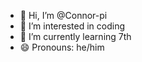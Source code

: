 - 👋 Hi, I’m @Connor-pi
- 👀 I’m interested in coding
- 🌱 I’m currently learning 7th 
- 😄 Pronouns: he/him

<!---
Connor-pi/Connor-pi is a ✨ special ✨ repository because its `README.md` (this file) appears on your GitHub profile.
You can click the Preview link to take a look at your changes.
--->
